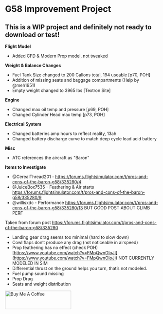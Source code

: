 # G58 Improvement Project

## This is a WIP project and definitely not ready to download or test!

**Flight Model**
* Added CFD & Modern Prop model, not tweaked

**Weight & Balance Changes**
* Fuel Tank Size changed to 200 Gallons total, 194 useable [p70, POH]
* Addition of missing seats and baggage compartments (Help by @meh1951)
* Empty weight changed to 3965 lbs [Textron Site]

**Engine**
* Changed max oil temp and pressure [p69, POH]
* Changed Cylinder Head max temp [p73, POH]

**Electrical System**
* Changed batteries amp hours to reflect reality, 13ah
* Changed battery discharge curve to match deep cycle lead acid battery 

**Misc**
* ATC references the aircraft as "Baron"


**Items to Investigate**
* @CerealThread201 - https://forums.flightsimulator.com/t/pros-and-cons-of-the-baron-g58/335280/4
* @JuiceBox7535 - Feathering & Air starts https://forums.flightsimulator.com/t/pros-and-cons-of-the-baron-g58/335280/9
* @willisxdc - Performance https://forums.flightsimulator.com/t/pros-and-cons-of-the-baron-g58/335280/13 BUT GOOD POST ABOUT CLIMB PERF

Taken from forum post https://forums.flightsimulator.com/t/pros-and-cons-of-the-baron-g58/335280

* Landing gear drag seems too minimal (hard to slow down)
* Cowl flaps don’t produce any drag (not noticeable in airspeed)
* Prop feathering has no effect (check POH) [https://www.youtube.com/watch?v=FMpQwnOIoJI] (https://www.youtube.com/watch?v=FMpQwnOIoJI) NOT CURRENTLY MODELED IN SIM
* Differential thrust on the ground helps you turn, that’s not modeled.
* Fuel pump sound missing
* Prop Drag
* Seats and weight distribution

<a href="https://www.buymeacoffee.com/captmatto" target="_blank"><img src="https://cdn.buymeacoffee.com/buttons/v2/default-blue.png" alt="Buy Me A Coffee" style="height: 60px !important;width: 217px !important;" ></a>
